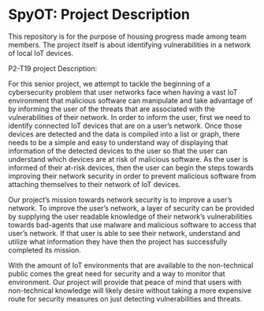 # SpyOT: Project Description

This repository is for the purpose of housing progress made among team members. The project itself is about identifying vulnerabilities in a network of local IoT devices.

P2-T19 project Description:

For this senior project, we attempt to tackle the beginning of a cybersecurity problem that user networks face when having a vast IoT environment that malicious software can manipulate and take advantage of by informing the user of the threats that are associated with the vulnerabilities of their network. In order to inform the user, first we need to identify connected IoT devices that are on a user’s network. Once those devices are detected and the data is compiled into a list or graph, there needs to be a simple and easy to understand way of displaying that information of the detected devices to the user so that the user can understand which devices are at risk of malicious software. As the user is informed of their at-risk devices, then the user can begin the steps towards improving their network security in order to prevent malicious software from attaching themselves to their network of IoT devices.

Our project’s mission towards network security is to improve a user’s network. To improve the user’s network, a layer of security can be provided by supplying the user readable knowledge of their network’s vulnerabilities towards bad-agents that use malware and malicious software to access that user’s network. If that user is able to see their network, understand and utilize what information they have then the project has successfully completed its mission.

With the amount of IoT environments that are available to the non-technical public comes the great need for security and a way to monitor that environment. Our project will provide that peace of mind that users with non-technical knowledge will likely desire without taking a more expensive route for security measures on just detecting vulnerabilities and threats.
